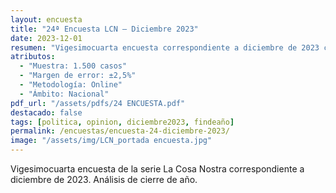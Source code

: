 ```yaml
---
layout: encuesta
title: "24ª Encuesta LCN — Diciembre 2023"
date: 2023-12-01
resumen: "Vigesimocuarta encuesta correspondiente a diciembre de 2023 con análisis de cierre de año."
atributos:
  - "Muestra: 1.500 casos"
  - "Margen de error: ±2,5%"
  - "Metodología: Online"
  - "Ámbito: Nacional"
pdf_url: "/assets/pdfs/24 ENCUESTA.pdf"
destacado: false
tags: [politica, opinion, diciembre2023, findeaño]
permalink: /encuestas/encuesta-24-diciembre-2023/
image: "/assets/img/LCN_portada encuesta.jpg"
---
```


Vigesimocuarta encuesta de la serie La Cosa Nostra correspondiente a diciembre de 2023. Análisis de cierre de año.
